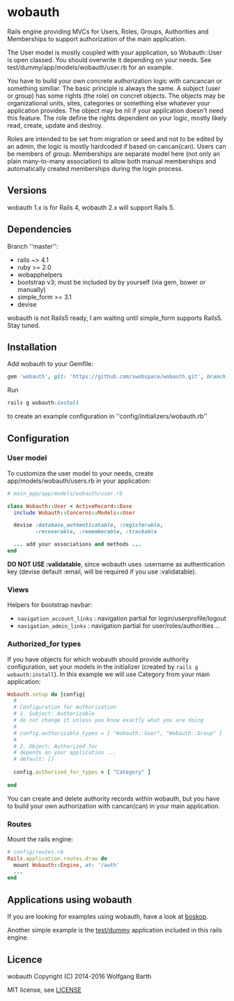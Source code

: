 wobauth
=======

Rails engine providing MVCs for Users, Roles, Groups, Authorities and Memberships
to support authorization of the main application.

The User model is mostly coupled with your application, so Wobauth::User is open classed.
You should overwrite it depending on your needs. See 
test/dummy/app/models/wobauth/user.rb for an example.

You have to build your own concrete authorization logic with cancancan or
something similiar. The basic principle
is always the same. A subject (user or group) has some rights (the role) on
concret objects. The objects may be organizational units, sites, categories
or something else whatever your application provides. The object may be nil
if your application doesn't need this feature. The role define the rights
dependent on your logic, mostly likely read, create, update and destroy.

Roles are intended to be set from migration or seed and not to be edited by
an admin, the logic is mostly hardcoded if based on cancan(can). Users can be
members of group. Memberships are separate model here (not only an plain
many-to-many association) to allow both manual memberships and
automatically created memberships during the login process.

Versions
--------

wobauth 1.x is for Rails 4, wobauth 2.x will support Rails 5.

Dependencies
------------

Branch ''master'':

* rails ~> 4.1
* ruby >= 2.0
* wobapphelpers
* bootstrap v3; must be included by by yourself (via gem, bower or manually)
* simple_form >= 3.1
* devise

wobauth is not Rails5 ready, I am waiting until simple_form supports Rails5. Stay
tuned.

Installation
------------
Add wobauth to your Gemfile:

```ruby
gem 'wobauth', git: 'https://github.com/swobspace/wobauth.git', branch: 'master'
```
Run

```ruby
rails g wobauth:install
```
to create an example configuration in ''config/initializers/wobauth.rb''

Configuration
-------------

### User model

To customize the user model to your needs, create app/models/wobauth/users.rb in
your application:

```ruby
# main_app/app/models/wobauth/user.rb

class Wobauth::User < ActiveRecord::Base
  include Wobauth::Concerns::Models::User

  devise :database_authenticatable, :registerable,
         :recoverable, :rememberable, :trackable

  ... add your associations and methods ...
end
```
**DO NOT USE :validatable**, since wobauth uses :username as authentication key
(devise default :email, will be required if you use :validatable). 

### Views

Helpers for bootstrap navbar:

* `navigation_account_links` : navigation partial for login/userprofile/logout
* `navigation_admin_links` : navigation partial for user/roles/authorities ...

### Authorized_for types

If you have objects for which wobauth should provide authority configuration, 
set your models in the initializer (created by ```rails g wobauth:install```). 
In this example we will use Category from your main application:

```ruby
Wobauth.setup do |config|
  #
  # Configuration for Authorization
  # 1. Subject: Authorizable
  # do not change it unless you know exactly what you are doing
  #
  # config.authorizable_types = [ "Wobauth::User", "Wobauth::Group" ]
  #
  # 2. Object: Authorized_for
  # depends on your application ...
  # default: []
   
  config.authorized_for_types = [ "Category" ]
   
end
```

You can create and delete authority records within wobauth, but you have to build
your own authorization with cancan(can) in your main application.

### Routes
Mount the rails engine:

```ruby
# config/routes.rb
Rails.application.routes.draw do
  mount Wobauth::Engine, at: '/auth'
  ...
end
```

Applications using wobauth
--------------------------
If you are looking for examples using wobauth, have a look at
[boskop](https://github.com/swobspace/boskop). 

Another simple example is the [test/dummy](test/dummy) application
included in this rails engine.

Licence
-------

wobauth Copyright (C) 2014-2016  Wolfgang Barth

MIT license, see [LICENSE](LICENSE)

